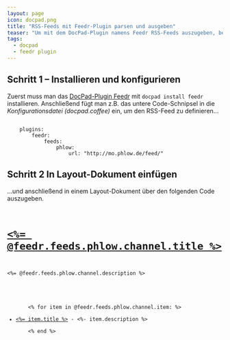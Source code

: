 ```yaml
---
layout: page
icon: docpad.png
title: "RSS-Feeds mit Feedr-Plugin parsen und ausgeben"
teaser: "Um mit dem DocPad-Plugin namens Feedr RSS-Feeds auszugeben, benutzt man das untere Code-Schnipsel."
tags:
  - docpad
  - feedr plugin
---
```

## Schritt 1 – Installieren und konfigurieren

Zuerst muss man das [DocPad-Plugin Feedr][1] mit `docpad install feedr` installieren. Anschließend fügt man z.B. das untere Code-Schnipsel in die *Konfigurationsdatei (docpad.coffee)* ein, um den RSS-Feed zu definieren...

<pre><code class="lang-ruby">
    plugins:
        feedr:
            feeds:
                phlow:
                    url: "http://mo.phlow.de/feed/"
</code></pre>

## Schritt 2 In Layout-Dokument einfügen

...und anschließend in einem Layout-Dokument über den folgenden Code auszugeben.

<pre><code class="lang-ruby">
<h1><a href="<%- @feedr.feeds.phlow.channel.link %>"><%= @feedr.feeds.phlow.channel.title %></a></h1>
<p><%= @feedr.feeds.phlow.channel.description %></p>

<ul>
    <% for item in @feedr.feeds.phlow.channel.item: %>
        <li><a href="<%= item.link %>"><%= item.title %></a> - <%- item.description %></li>
    <% end %>
</ul>
</code></pre>




[1]: https://github.com/docpad/docpad-plugin-feedr/